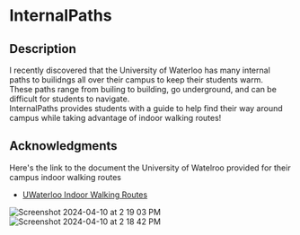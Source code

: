 # InternalPaths


## Description
I recently discovered that the University of Waterloo has many internal paths to builidngs all over their campus to keep their students warm.
<br>These paths range from builing to building, go underground, and can be difficult for students to navigate.
<br>InternalPaths provides students with a guide to help find their way around campus while taking advantage of indoor walking routes!

## Acknowledgments
Here's the link to the document the University of Watelroo provided for their campus indoor walking routes
* [UWaterloo Indoor Walking Routes](https://uwaterloo.ca/healthy-workplace/sites/ca.healthy-workplace/files/uploads/files/uwaterloo_indoor_walking_routes_1.pdf)

![Screenshot 2024-04-10 at 2 19 03 PM](https://github.com/LavaBoy202/InternalPaths/assets/79107199/38491895-4522-4dcb-8ea5-9547a4c4ecbd)
![Screenshot 2024-04-10 at 2 18 42 PM](https://github.com/LavaBoy202/InternalPaths/assets/79107199/86333d06-a234-4c2a-80a4-9683ad2da502)
